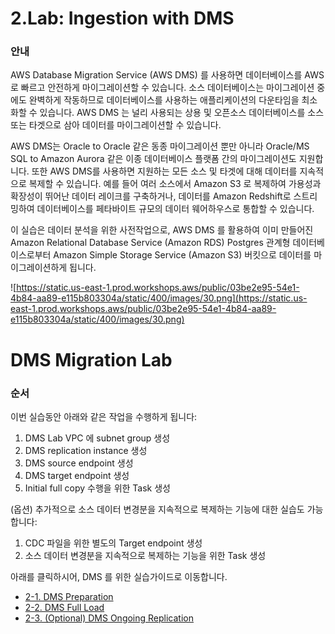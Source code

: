 # 2.Lab: Ingestion with DMS

### 안내

AWS Database Migration Service (AWS DMS) 를 사용하면 데이터베이스를 AWS로 빠르고 안전하게 마이그레이션할 수 있습니다. 소스 데이터베이스는 마이그레이션 중에도 완벽하게 작동하므로 데이터베이스를 사용하는 애플리케이션의 다운타임을 최소화할 수 있습니다. AWS DMS 는 널리 사용되는 상용 및 오픈소스 데이터베이스를 소스 또는 타겟으로 삼아 데이터를 마이그레이션할 수 있습니다.

AWS DMS는 Oracle to Oracle 같은 동종 마이그레이션 뿐만 아니라 Oracle/MS SQL to Amazon Aurora 같은 이종 데이터베이스 플랫폼 간의 마이그레이션도 지원합니다. 또한 AWS DMS를 사용하면 지원하는 모든 소스 및 타겟에 대해 데이터를 지속적으로 복제할 수 있습니다. 예를 들어 여러 소스에서 Amazon S3 로 복제하여 가용성과 확장성이 뛰어난 데이터 레이크를 구축하거나, 데이터를 Amazon Redshift로 스트리밍하여 데이터베이스를 페타바이트 규모의 데이터 웨어하우스로 통합할 수 있습니다.

이 실습은 데이터 분석을 위한 사전작업으로, AWS DMS 를 활용하여 이미 만들어진 Amazon Relational Database Service (Amazon RDS) Postgres 관계형 데이터베이스로부터 Amazon Simple Storage Service (Amazon S3) 버킷으로 데이터를 마이그레이션하게 됩니다.

![https://static.us-east-1.prod.workshops.aws/public/03be2e95-54e1-4b84-aa89-e115b803304a/static/400/images/30.png](https://static.us-east-1.prod.workshops.aws/public/03be2e95-54e1-4b84-aa89-e115b803304a/static/400/images/30.png)

# DMS Migration Lab

### 순서

이번 실습동안 아래와 같은 작업을 수행하게 됩니다:

1. DMS Lab VPC 에 subnet group 생성
2. DMS replication instance 생성
3. DMS source endpoint 생성
4. DMS target endpoint 생성
5. Initial full copy 수행을 위한 Task 생성

(옵션) 추가적으로 소스 데이터 변경분을 지속적으로 복제하는 기능에 대한 실습도 가능합니다:

1. CDC 파일을 위한 별도의 Target endpoint 생성   
2. 소스 데이터 변경분을 지속적으로 복제하는 기능을 위한 Task 생성

아래를 클릭하시어, DMS 를 위한 실습가이드로 이동합니다.

- [2-1. DMS Preparation](./detail/2-1.DMSPreparation.md)
- [2-2. DMS Full Load](./detail/2-2.DMSFullLoad.md)
- [2-3. (Optional) DMS Ongoing Replication](./detail/2-3.DMSCDC.md)
